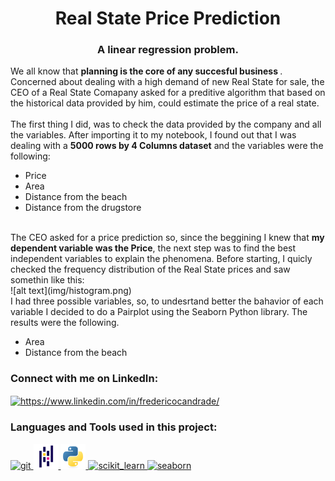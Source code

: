 <h1 align="center">Real State Price Prediction</h1>
<h3 align="center">A linear regression problem.</h3>

<p aling="center">
  We all know that <strong> planning is the core of any succesful business </strong> . Concerned about dealing with a high demand of new Real State for sale, the CEO of a Real State Comapany asked for a preditive algorithm that based on the historical data provided by him, could estimate the price of a real state.
<br>
<br>
The first thing I did, was to check the data provided by the company and all the variables. After importing it to my notebook, I found out that I was dealing with a <strong>5000 rows by 4 Columns dataset</strong> and the variables were the following:
  <ul>
    <li> Price
    <li> Area
    <li> Distance from the beach 
    <li> Distance from the drugstore
  </ul>  
<br>
The CEO asked for a price prediction so, since the beggining I knew that <strong>my dependent variable was the Price</strong>, the next step was to find the best independent variables to explain the phenomena. Before starting, I quicly checked the frequency distribution of the Real State prices and saw somethin like this:
<br>
![alt text](img/histogram.png)
<br>
I had three possible variables, so, to undesrtand better the bahavior of each variable I decided to do a Pairplot using the Seaborn Python library. The results were the following.

  <ul>
    <li> Area
    <li> Distance from the beach
  </ul>
  
</p>

<h3 align="left">Connect with me on LinkedIn:</h3>
<p align="left">
<a href="https://linkedin.com/in/https://www.linkedin.com/in/fredericocandrade/" target="blank"><img align="center" src="https://raw.githubusercontent.com/rahuldkjain/github-profile-readme-generator/master/src/images/icons/Social/linked-in-alt.svg" alt="https://www.linkedin.com/in/fredericocandrade/" height="30" width="40" /></a>
</p>

<h3 align="left">Languages and Tools used in this project:</h3>
<p align="left"> <a href="https://git-scm.com/" target="_blank" rel="noreferrer"> <img src="https://www.vectorlogo.zone/logos/git-scm/git-scm-icon.svg" alt="git" width="40" height="40"/> </a> <a href="https://pandas.pydata.org/" target="_blank" rel="noreferrer"> <img src="https://raw.githubusercontent.com/devicons/devicon/2ae2a900d2f041da66e950e4d48052658d850630/icons/pandas/pandas-original.svg" alt="pandas" width="40" height="40"/> </a> <a href="https://www.python.org" target="_blank" rel="noreferrer"> <img src="https://raw.githubusercontent.com/devicons/devicon/master/icons/python/python-original.svg" alt="python" width="40" height="40"/> </a> <a href="https://scikit-learn.org/" target="_blank" rel="noreferrer"> <img src="https://upload.wikimedia.org/wikipedia/commons/0/05/Scikit_learn_logo_small.svg" alt="scikit_learn" width="40" height="40"/> </a> <a href="https://seaborn.pydata.org/" target="_blank" rel="noreferrer"> <img src="https://seaborn.pydata.org/_images/logo-mark-lightbg.svg" alt="seaborn" width="40" height="40"/> </a> </p>
